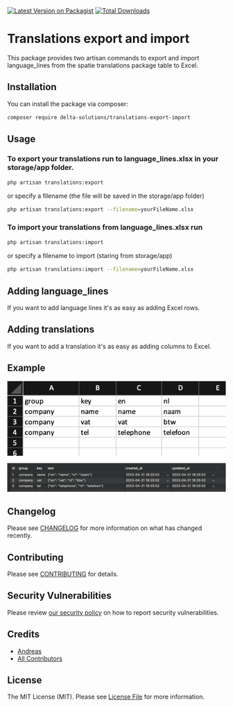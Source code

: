 [![Latest Version on Packagist](https://img.shields.io/packagist/v/delta-solutions/translations-export-import.svg?style=flat-square)](https://packagist.org/packages/delta-solutions/translations)
[![Total Downloads](https://img.shields.io/packagist/dt/delta-solutions/translations-export-import.svg?style=flat-square)](https://packagist.org/packages/delta-solutions/translations)

# Translations export and import

This package provides two artisan commands to export and import language_lines from the spatie translations package table to Excel.

## Installation

You can install the package via composer:

```bash
composer require delta-solutions/translations-export-import
```

## Usage

### To export your translations run to language_lines.xlsx in your storage/app folder.

```bash
php artisan translations:export
```
or specify a filename (the file will be saved in the storage/app folder)

```bash
php artisan translations:export --filename=yourFileName.xlsx 
```

### To import your translations from language_lines.xlsx run

```bash
php artisan translations:import
```
or specify a filename to import (staring from storage/app)

```bash
php artisan translations:import --filename=yourFileName.xlsx 
```

## Adding language_lines

If you want to add language lines it's as easy as adding Excel rows.



## Adding translations

If you want to add a translation it's as easy as adding columns to Excel.

## Example

![example of Excel](https://github.com/Delta-Solutions/assets/blob/main/translations-export-import/excel.png)

![example of imported result](https://github.com/Delta-Solutions/assets/blob/main/translations-export-import/imported.png)


## Changelog

Please see [CHANGELOG](CHANGELOG.md) for more information on what has changed recently.

## Contributing

Please see [CONTRIBUTING](CONTRIBUTING.md) for details.

## Security Vulnerabilities

Please review [our security policy](../../security/policy) on how to report security vulnerabilities.

## Credits

- [Andreas](https://github.com/Delta-Solutions)
- [All Contributors](../../contributors)

## License

The MIT License (MIT). Please see [License File](LICENSE.md) for more information.

